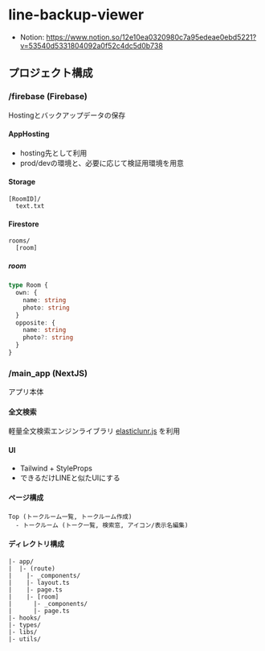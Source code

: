 # line-backup-viewer

- Notion: https://www.notion.so/12e10ea0320980c7a95edeae0ebd5221?v=53540d5331804092a0f52c4dc5d0b738

## プロジェクト構成

### /firebase (Firebase)

Hostingとバックアップデータの保存

#### AppHosting

- hosting先として利用
- prod/devの環境と、必要に応じて検証用環境を用意

#### Storage

```
[RoomID]/
  text.txt
```

#### Firestore

```
rooms/
  [room]
```

##### room

```ts
type Room {
  own: {
    name: string
    photo: string
  }
  opposite: {
    name: string
    photo?: string
  }
}
```

### /main_app (NextJS)

アプリ本体

#### 全文検索

軽量全文検索エンジンライブラリ [elasticlunr.js](https://github.com/weixsong/elasticlunr.js) を利用

#### UI

- Tailwind + StyleProps
- できるだけLINEと似たUIにする


#### ページ構成

```
Top (トークルーム一覧, トークルーム作成)
  - トークルーム (トーク一覧, 検索窓, アイコン/表示名編集)
```

#### ディレクトリ構成

```
|- app/
|  |- (route)
|    |- _components/
|    |- layout.ts
|    |- page.ts
|    |- [room]
|      |- _components/
|      |- page.ts
|- hooks/
|- types/
|- libs/
|- utils/
```
